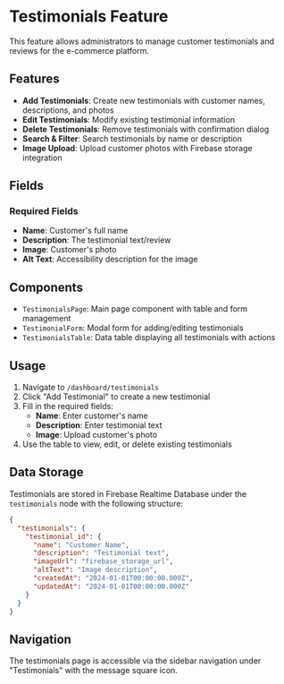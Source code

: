 # Testimonials Feature

This feature allows administrators to manage customer testimonials and reviews for the e-commerce platform.

## Features

- **Add Testimonials**: Create new testimonials with customer names, descriptions, and photos
- **Edit Testimonials**: Modify existing testimonial information
- **Delete Testimonials**: Remove testimonials with confirmation dialog
- **Search & Filter**: Search testimonials by name or description
- **Image Upload**: Upload customer photos with Firebase storage integration

## Fields

### Required Fields
- **Name**: Customer's full name
- **Description**: The testimonial text/review
- **Image**: Customer's photo
- **Alt Text**: Accessibility description for the image

## Components

- `TestimonialsPage`: Main page component with table and form management
- `TestimonialForm`: Modal form for adding/editing testimonials
- `TestimonialsTable`: Data table displaying all testimonials with actions

## Usage

1. Navigate to `/dashboard/testimonials`
2. Click "Add Testimonial" to create a new testimonial
3. Fill in the required fields:
   - **Name**: Enter customer's name
   - **Description**: Enter testimonial text
   - **Image**: Upload customer's photo
4. Use the table to view, edit, or delete existing testimonials

## Data Storage

Testimonials are stored in Firebase Realtime Database under the `testimonials` node with the following structure:

```json
{
  "testimonials": {
    "testimonial_id": {
      "name": "Customer Name",
      "description": "Testimonial text",
      "imageUrl": "firebase_storage_url",
      "altText": "Image description",
      "createdAt": "2024-01-01T00:00:00.000Z",
      "updatedAt": "2024-01-01T00:00:00.000Z"
    }
  }
}
```

## Navigation

The testimonials page is accessible via the sidebar navigation under "Testimonials" with the message square icon.
